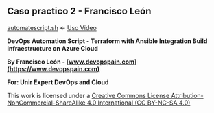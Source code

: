 
Caso practico 2 - Francisco León   
---

[automatescript.sh](https://www.youtube.com/watch?v=nl2rnXnXA-o) <- [Uso Video](https://www.youtube.com/watch?v=nl2rnXnXA-o)

**DevOps Automation Script - Terraform with Ansible Integration
Build infraestructure on Azure Cloud**

**By Francisco León - [www.devopspain.com](https://www.devopspain.com)**


**For: Unir Expert DevOps and Cloud**


This work is licensed under a [Creative Commons License Attribution-NonCommercial-ShareAlike 4.0 International (CC BY-NC-SA 4.0)](https://creativecommons.org/licenses/by-nc-sa/4.0/)

